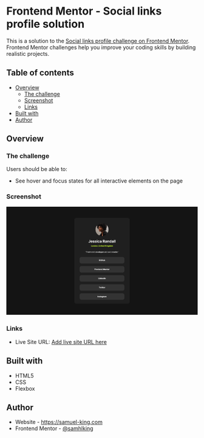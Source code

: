 # Frontend Mentor - Social links profile solution

This is a solution to the [Social links profile challenge on Frontend Mentor](https://www.frontendmentor.io/challenges/social-links-profile-UG32l9m6dQ). Frontend Mentor challenges help you improve your coding skills by building realistic projects. 

## Table of contents

- [Overview](#overview)
  - [The challenge](#the-challenge)
  - [Screenshot](#screenshot)
  - [Links](#links)
- [Built with](#built-with)
- [Author](#author)

## Overview

### The challenge

Users should be able to:

- See hover and focus states for all interactive elements on the page

### Screenshot

![](./screenshot.png)

### Links

- Live Site URL: [Add live site URL here](https://samhlking.github.io/social-links-profile-main/)

## Built with

- HTML5
- CSS
- Flexbox

## Author

- Website - https://samuel-king.com
- Frontend Mentor - [@samhlking](https://www.frontendmentor.io/profile/samhlking)